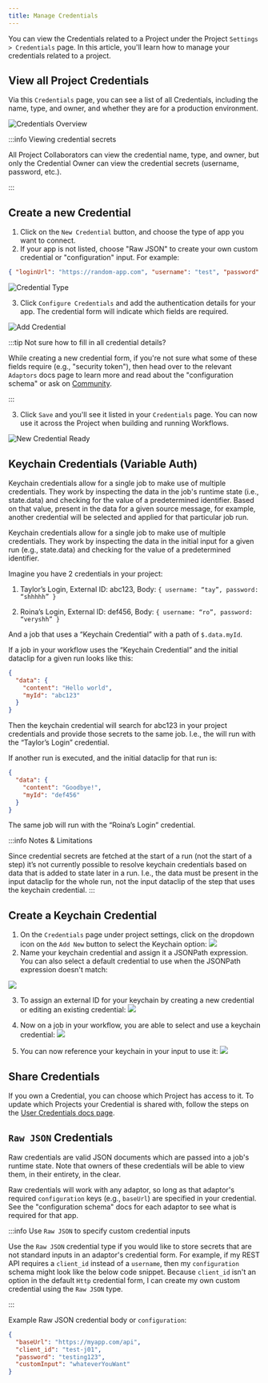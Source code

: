 ```yaml
---
title: Manage Credentials
---
```


You can view the Credentials related to a Project under the Project
`Settings > Credentials` page. In this article, you'll learn how to manage your
credentials related to a project.

## View all Project Credentials

Via this `Credentials` page, you can see a list of all Credentials, including
the name, type, and owner, and whether they are for a production environment.

![Credentials Overview](/img/lightning_credentials_overview.webp)

:::info Viewing credential secrets

All Project Collaborators can view the credential name, type, and owner, but
only the Credential Owner can view the credential secrets (username, password,
etc.).

:::

## Create a new Credential

1. Click on the `New Credential` button, and choose the type of app you want to
   connect.
2. If your app is not listed, choose "Raw JSON" to create your own custom
   credential or "configuration" input. For example:

```json
{ "loginUrl": "https://random-app.com", "username": "test", "password": "pwd" }
```

![Credential Type](/img/lightning_choose_cred_type.webp)

3. Click `Configure Credentials` and add the authentication details for your
   app. The credential form will indicate which fields are required.

![Add Credential](/img/lightning_add_cred.webp)

:::tip Not sure how to fill in all credential details?

While creating a new credential form, if you're not sure what some of these
fields require (e.g., "security token"), then head over to the relevant
`Adaptors` docs page to learn more and read about the "configuration schema" or
ask on [Community](https://community.openfn.org).

:::

3. Click `Save` and you'll see it listed in your `Credentials` page. You can now
   use it across the Project when building and running Workflows.

![New Credential Ready](/img/lightning_new_cred_ready.webp)

## Keychain Credentials (Variable Auth)

Keychain credentials allow for a single job to make use of multiple credentials.
They work by inspecting the data in the job's runtime state (i.e., state.data)
and checking for the value of a predetermined identifier. Based on that value,
present in the data for a given source message, for example, another credential
will be selected and applied for that particular job run.

Keychain credentials allow for a single job to make use of multiple credentials.
They work by inspecting the data in the initial input for a given run (e.g.,
state.data) and checking for the value of a predetermined identifier.

Imagine you have 2 credentials in your project:

1. Taylor’s Login, External ID: abc123, Body:
   `{ username: “tay”, password: “shhhhh” }`

2. Roina’s Login, External ID: def456, Body:
   `{ username: “ro”, password: “veryshh” }`

And a job that uses a “Keychain Credential” with a path of `$.data.myId`.

If a job in your workflow uses the “Keychain Credential” and the initial
dataclip for a given run looks like this:

```json
{
  "data": {
    "content": "Hello world",
    "myId": "abc123"
  }
}
```

Then the keychain credential will search for abc123 in your project credentials
and provide those secrets to the same job. I.e., the will run with the “Taylor’s
Login” credential.

If another run is executed, and the initial dataclip for that run is:

```json
{
  "data": {
    "content": "Goodbye!",
    "myId": "def456"
  }
}
```

The same job will run with the “Roina’s Login” credential.

:::info Notes & Limitations

Since credential secrets are fetched at the start of a run (not the start of a
step) it’s not currently possible to resolve keychain credentials based on data
that is added to state later in a run. I.e., the data must be present in the
input dataclip for the whole run, not the input dataclip of the step that uses
the keychain credential. :::

## Create a Keychain Credential

1. On the `Credentials` page under project settings, click on the dropdown icon
   on the `Add New` button to select the Keychain option:
   ![](/img/keychain_credential_dropdown.webp)
2. Name your keychain credential and assign it a JSONPath expression. You can
   also select a default credential to use when the JSONPath expression doesn't
   match:

![](/img/keychain_modal.webp)

3. To assign an external ID for your keychain by creating a new credential or
   editing an existing credential: ![](/img/assign_externalID.webp)

4. Now on a job in your workflow, you are able to select and use a keychain
   credential: ![](/img/keychain_selection.webp)

5. You can now reference your keychain in your input to use it:
   ![](/img/keychain_input.webp)

## Share Credentials

If you own a Credential, you can choose which Project has access to it. To
update which Projects your Credential is shared with, follow the steps on the
[User Credentials docs page](/documentation/user-credentials).

## `Raw JSON` Credentials

Raw credentials are valid JSON documents which are passed into a job's runtime
state. Note that owners of these credentials will be able to view them, in their
entirety, in the clear.

Raw credentials will work with any adaptor, so long as that adaptor's required
`configuration` keys (e.g., `baseUrl`) are specified in your credential. See the
"configuration schema" docs for each adaptor to see what is required for that
app.

:::info Use `Raw JSON` to specify custom credential inputs

Use the `Raw JSON` credential type if you would like to store secrets that are
not standard inputs in an adaptor's credential form. For example, if my REST API
requires a `client_id` instead of a `username`, then my `configuration` schema
might look like the below code snippet. Because `client_id` isn't an option in
the default `Http` credential form, I can create my own custom credential using
the `Raw JSON` type.

:::

Example Raw JSON credential body or `configuration`:

```json
{
  "baseUrl": "https://myapp.com/api",
  "client_id": "test-j01",
  "password": "testing123",
  "customInput": "whateverYouWant"
}
```
